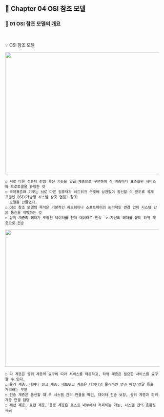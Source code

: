## 📕 Chapter 04 OSI 참조 모델
### 📙 01 OSI 참조 모델의 개요
</br>

💡 OSI 참조 모델
<p align="center"><img src="https://user-images.githubusercontent.com/45066381/138389126-4c346591-ffc4-4393-a67b-f4a71ed34bab.png" width="700" height="400"/></p>

    ◻️ 서로 다른 컴퓨터 간의 통신 기능을 일곱 계층으로 구분하여 각 계층마다 표준화된 서비스와 프로토콜을 규정한 것
    ◻️ 국제표준화 기구는 서로 다른 컴퓨터가 네트워크 구조에 상관없이 통신할 수 있도록 국제 표준인 OSI(개방형 시스템 상호 연결) 참조 
      모델을 만들었다.
    ◻️ OSI 참조 모델의 목석은 기본적인 하드웨어나 소프트웨어의 논리적인 변경 없이 시스템 간의 통신을 개방하는 것
    ◻️ 상위 계층의 헤더가 포함된 데이터를 전체 데이터로 인식 -> 자신의 헤더를 붙여 하위 계층으로 전송
    
<p align="center"><img src="https://user-images.githubusercontent.com/45066381/138389798-f68c2088-137e-4b5c-bc01-67cf2c5c44a9.png" width="600" height="450"/></p>
    
    ◻️ 각 계층은 상위 계층의 요구에 따라 서비스를 제공하고, 하위 계층은 필요한 서비스를 요구할 수 있다. 
    ◻️ 물리 계층, 데이터 링크 계층, 네트워크 계층은 데이터의 물리적인 면과 패킷 전달 등을 처리하는 부분
    ◻️ 전송 계층은 통신할 때 두 시스템 간의 연결을 확인, 데이터 전송 보장, 상위 계층과 하위 계층 연결 담당
    ◻️ 세션 계층, 표현 계층, 응용 계층은 호스트 내부에서 처리하는 기능, 시스템 간의 호환성 제공
